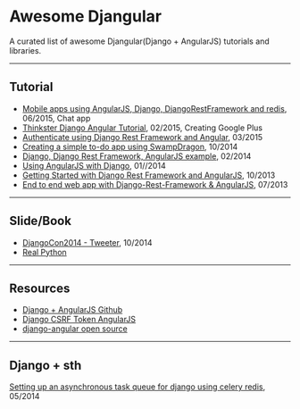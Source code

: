 # Awesome Djangular 

A curated list of awesome Djangular(Django + AngularJS) tutorials and libraries.

---

## Tutorial

- [Mobile apps using AngularJS, Django, DjangoRestFramework and redis](http://www.aptuz.com/blog/mobile-apps-using-angularjs-django-djangorestframework-and-redis-part-1/), 06/2015, Chat app
- [Thinkster Django Angular Tutorial](https://github.com/brwr/thinkster-django-angular-tutorial), 02/2015, Creating Google Plus
- [Authenticate using Django Rest Framework and Angular](http://richardtier.com/2014/03/15/authenticate-using-django-rest-framework-endpoint-and-angularjs/), 03/2015
- [Creating a simple to-do app using SwampDragon](http://swampdragon.net/tutorial/part-1-here-be-dragons-and-thats-a-good-thing/), 10/2014
- [Django, Django Rest Framework, AngularJS example](http://nanvel.com/b/1393545600), 02/2014
- [Using AngularJS with Django](http://glynjackson.org/weblog/tutorial-using-angularjs-django/), 01//2014
- [Getting Started with Django Rest Framework and AngularJS](http://blog.kevinastone.com/getting-started-with-django-rest-framework-and-angularjs.html), 10/2013
- [End to end web app with Django-Rest-Framework & AngularJS](http://mourafiq.com/2013/07/01/end-to-end-web-app-with-django-angular-1.html), 07/2013

---

## Slide/Book

- [DjangoCon2014 - Tweeter](http://www.slideshare.net/nnja/djangocon-2014-angular-django?related=1), 10/2014
- [Real Python](https://realpython.com/courses/#course-3-advanced-web-development-with-django)

---

## Resources

- [Django + AngularJS Github](https://github.com/jrief/django-angular)
- [Django CSRF Token AngularJS](http://joelsaupe.com/programming/django-csrf-token-angularjs/)
- [django-angular open source](http://django-angular.readthedocs.org/en/latest/)

---

## Django + sth

[Setting up an asynchronous task queue for django using celery redis](http://michal.karzynski.pl/blog/2014/05/18/setting-up-an-asynchronous-task-queue-for-django-using-celery-redis/), 05/2014
